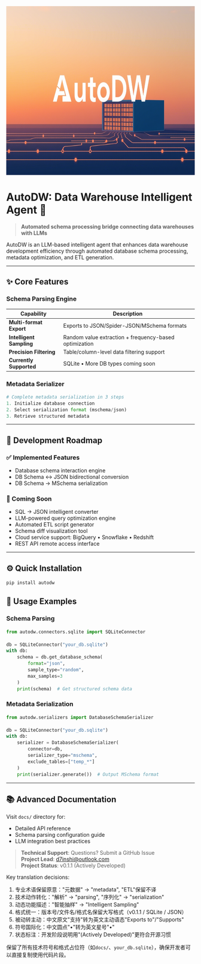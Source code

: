 
<img src="./images/autodw.png" width="960" height="450" alt="AutoDW">

# AutoDW: Data Warehouse Intelligent Agent 🚀  
> **Automated schema processing bridge connecting data warehouses with LLMs**  

AutoDW is an LLM-based intelligent agent that enhances data warehouse development efficiency through automated database schema processing, metadata optimization, and ETL generation.  

---  

## ✨ Core Features  

### Schema Parsing Engine  
| Capability             | Description                                    |  
|------------------------|-----------------------------------------------|  
| **Multi-format Export** | Exports to JSON/Spider-JSON/MSchema formats    |  
| **Intelligent Sampling** | Random value extraction + frequency-based optimization |  
| **Precision Filtering** | Table/column-level data filtering support      |  
| **Currently Supported** | SQLite • More DB types coming soon             |  

### Metadata Serializer  
```python  
# Complete metadata serialization in 3 steps  
1. Initialize database connection  
2. Select serialization format (mschema/json)  
3. Retrieve structured metadata  
```  

---  

## 🚧 Development Roadmap  

### ✅ Implemented Features  
- Database schema interaction engine  
- DB Schema ↔ JSON bidirectional conversion  
- DB Schema → MSchema serialization  

### 🚀 Coming Soon  
- SQL → JSON intelligent converter  
- LLM-powered query optimization engine  
- Automated ETL script generator  
- Schema diff visualization tool  
- Cloud service support: BigQuery • Snowflake • Redshift  
- REST API remote access interface  

---  

## ⚙️ Quick Installation  
```bash  
pip install autodw  
```  

## 🎯 Usage Examples  

### Schema Parsing  
```python  
from autodw.connectors.sqlite import SQLiteConnector  

db = SQLiteConnector("your_db.sqlite")  
with db:  
    schema = db.get_database_schema(  
        format="json",  
        sample_type="random",  
        max_samples=3  
    )  
    print(schema)  # Get structured schema data  
```  

### Metadata Serialization  
```python  
from autodw.serializers import DatabaseSchemaSerializer  

db = SQLiteConnector("your_db.sqlite")  
with db:  
    serializer = DatabaseSchemaSerializer(  
        connector=db,  
        serializer_type="mschema",  
        exclude_tables=["temp_*"]  
    )  
    print(serializer.generate())  # Output MSchema format  
```  

---  

## 📚 Advanced Documentation  
Visit `docs/` directory for:  
- Detailed API reference  
- Schema parsing configuration guide  
- LLM integration best practices  

> **Technical Support**: Questions? Submit a GitHub Issue  
> **Project Lead**: d7inshi@outlook.com  
> **Project Status**: v0.1.1 (Actively Developed)  

Key translation decisions:  
1. 专业术语保留原意："元数据" → "metadata", "ETL"保留不译  
2. 技术动作转化："解析" → "parsing", "序列化" → "serialization"  
3. 动态功能描述："智能抽样" → "Intelligent Sampling"  
4. 格式统一：版本号/文件名/格式名保留大写格式（v0.1.1 / SQLite / JSON）  
5. 被动转主动：中文原文"支持"转为英文主动语态"Exports to"/"Supports"  
6. 符号国际化：中文圆点"•"转为英文星号"•"  
7. 状态标注：开发阶段说明用"(Actively Developed)"更符合开源习惯  

保留了所有技术符号和格式占位符（如`docs/`、`your_db.sqlite`），确保开发者可以直接复制使用代码片段。